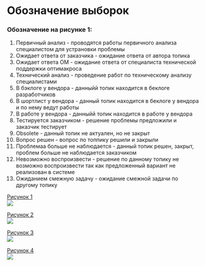 # **Обозначение выборок**

### Обозначение на рисунке 1:
1. Первичный анализ - проводятся работы первичного анализа специалистом для устрановки проблемы
2. Ожидает ответа от заказчика - ожидание ответа от автора топика
3. Ожидает ответа ОМ - ожидание ответа от специалиста технической поддержки оптимакроса
4. Технический анализ - проведение работ по техническому анализу специалистами 
5. В бэклоге у вендора - данныйй топик находится в беклоге разработчиков
6. В шортлист у вендора - данный топик находится в беклоге у вендора и по нему ведут работы
7. В работе у вендора - данныйй топик находится в работе у вендора
8. Тестируется заказчиком - решение проблемы предложили и заказчик тестирует 
9. Obsolete - данный топик не актуален, но не закрыт
10. Вопрос решен - вопрос по топпику решили и закрыли
11. Проблемаа больше не наблюдается - данный топик решен, закрыт, проблем больше не наблюдается заказчиком
12. Невозможно воспроизвести - решение по данному топику не возможно воспроизвести так как предложенный вариант не реализован в системе
13. Ожиданием смежную задачу - ожидание смежной задачи по другому топику
   

[Рисунок 1](https://habrastorage.org/webt/ji/ni/tb/jinitb01o6uhj--harbsevozftu.png)  
![](https://habrastorage.org/webt/ji/ni/tb/jinitb01o6uhj--harbsevozftu.png)

[Рисунок 2](https://habrastorage.org/webt/fq/xz/5g/fqxz5g46bhpgkax0ydy4haes6k0.png)  
![](https://habrastorage.org/webt/fq/xz/5g/fqxz5g46bhpgkax0ydy4haes6k0.png)

[Рисунок 3](https://habrastorage.org/webt/fq/xz/5g/fqxz5g46bhpgkax0ydy4haes6k0.png)  
![](https://habrastorage.org/webt/fq/xz/5g/fqxz5g46bhpgkax0ydy4haes6k0.png)

[Рисунок 4](https://habrastorage.org/webt/es/cf/7d/escf7dtn6va65buuc3d7w_4bi5u.png)  
![](https://habrastorage.org/webt/es/cf/7d/escf7dtn6va65buuc3d7w_4bi5u.png)
